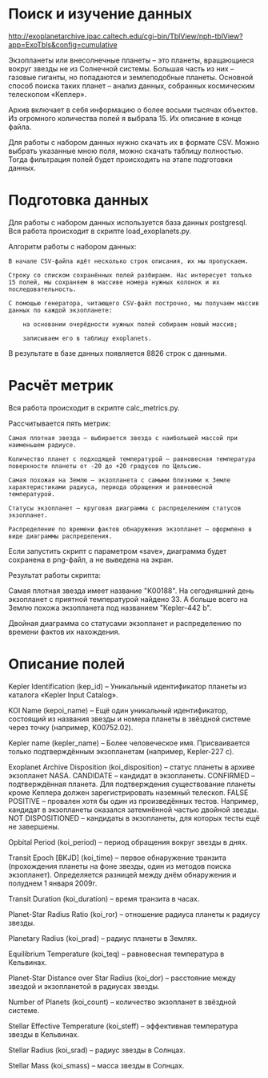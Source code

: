 # Поиск и изучение данных

http://exoplanetarchive.ipac.caltech.edu/cgi-bin/TblView/nph-tblView?app=ExoTbls&config=cumulative

Экзопланеты или внесолнечные планеты – это планеты, вращающиеся вокруг звезды не из Солнечной системы. Большая часть из них – газовые гиганты, но попадаются и землеподобные планеты. Основной способ поиска таких планет – анализ данных, собранных космическим телескопом «Кеплер».

Архив включает в себя информацию о более восьми тысячах объектов. Из огромного количества полей я выбрала 15. Их описание в конце файла.

Для работы с набором данных нужно скачать их в формате CSV. Можно выбрать указанные мною поля, можно скачать таблицу полностью. Тогда фильтрация полей будет происходить на этапе подготовки данных.


# Подготовка данных

Для работы с набором данных используется база данных postgresql. Вся работа происходит в скрипте load_exoplanets.py.

Алгоритм работы с набором данных:

    В начале CSV-файла идёт несколько строк описания, их мы пропускаем.

    Строку со списком сохранённых полей разбираем. Нас интересует только 15 полей, мы сохраняем в массиве номера нужных колонок и их последовательность.

    С помощью генератора, читающего CSV-файл построчно, мы получаем массив данных по каждой экзопланете:

        на основании очерёдности нужных полей собираем новый массив;

        записываем его в таблицу exoplanets.

В результате в базе данных появляется 8826 строк с данными.

# Расчёт метрик

Вся работа происходит в скрипте calc_metrics.py.

Рассчитывается пять метрик:

    Самая плотная звезда — выбирается звезда с наибольшей массой при наименьшем радиусе.

    Количество планет с подходящей температурой — равновесная температура поверхности планеты от -20 до +20 градусов по Цельсию.

    Самая похожая на Землю — экзопланета с самыми близкими к Земле характеристиками радиуса, периода обращения и равновесной температурой.

    Статусы экзопланет — круговая диаграмма с распределением статусов экзопланет.

    Распределение по времени фактов обнаружения экзопланет — оформлено в виде диаграммы распределения.

Если запустить скрипт с параметром «save», диаграмма будет сохранена в png-файл, а не выведена на экран.

Результат работы скрипта:

Самая плотная звезда имеет название "K00188".
На сегодняшний день экзопланет с приятной температурой найдено 33.
А больше всего на Землю похожа экзопланета под названием "Kepler-442 b".

Двойная диаграмма со статусами экзопланет и распределению по времени фактов их нахождения.

# Описание полей

Kepler Identification (kep_id) – Уникальный идентификатор планеты из каталога «Kepler Input Catalog».

KOI Name (kepoi_name) – Ещё один уникальный идентификатор, состоящий из названия звезды и номера планеты в звёздной системе через точку (например, K00752.02).

Kepler name (kepler_name) – Более человеческое имя. Присваивается только подтверждённым экзопланетам (например, Kepler-227 c).

Exoplanet Archive Disposition (koi_disposition) – статус планеты в архиве экзопланет NASA. CANDIDATE – кандидат в экзопланеты. CONFIRMED – подтверждённая планета. Для подтверждения существование планеты кроме Кеплера должен зарегистрировать наземный телескоп. FALSE POSITIVE – провален хотя бы один из произведённых тестов. Например, кандидат в экзопланеты оказался затемнённой частью двойной звезды. NOT DISPOSITIONED – кандидаты в экзопланеты, для которых тесты ещё не завершены.

Opbital Period (koi_period) – период обращения вокруг звезды в днях.

Transit Epoch [BKJD] (koi_time) – первое обнаружение транзита (прохождения планеты на фоне звезды, один из методов поиска экзопланет). Определяется разницей между днём обнаружения и полуднем 1 января 2009г.

Transit Duration (koi_duration) – время транзита в часах.

Planet-Star Radius Ratio (koi_ror) – отношение радиуса планеты к радиусу звезды.

Planetary Radius (koi_prad) – радиус планеты в Землях.

Equilibrium Temperature (koi_teq) – равновесная температура в Кельвинах.

Planet-Star Distance over Star Radius (koi_dor) – расстояние между звездой и экзопланетой в радиусах звезды.

Number of Planets (koi_count) – количество экзопланет в звёздной системе.

Stellar Effective Temperature (koi_steff) – эффективная температура звезды в Кельвинах.

Stellar Radius (koi_srad) – радиус звезды в Солнцах.

Stellar Mass (koi_smass) – масса звезды в Солнцах.
